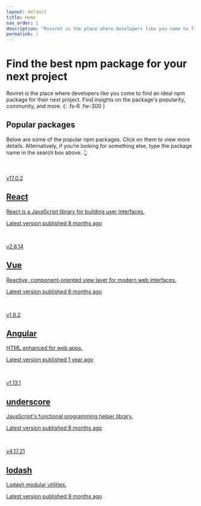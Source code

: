 ```yaml
---
layout: default
title: Home
nav_order: 1
description: "Roviret is the place where developers like you come to find an ideal npm package for their next project. Find insights on the package's popularity, community, and more."
permalink: /
---
```


# Find the best npm package for your next project

Roviret is the place where developers like you come to find an ideal npm package for their next project. Find insights on the package's popularity, community, and more.
{: .fs-6 .fw-300 }

## Popular packages

Below are some of the popular npm packages. Click on them to view more details. Alternatively, if you’re looking for something else, type the package name in the search box above. 👆

<html>
<body>
  <br>
  <a href="{{ site.url }}/npm-packages/react">
  <div class="card">
    <p class="version">v17.0.2</p>
    <h2 class="name">React</h2>
    <p class="description">React is a JavaScript library for building user interfaces.</p>
    <p class="latest-version">Latest version published 8 months ago</p>
  </div>
  </a> 
  <br>

  <a href="{{ site.url }}/npm-packages/vue">
  <div class="card">
    <p class="version">v2.6.14</p>
    <h2 class="name">Vue</h2>
    <p class="description">Reactive, component-oriented view layer for modern web interfaces.</p>
    <p class="latest-version">Latest version published 6 months ago</p>
  </div>
  </a> 
  <br>

  <a href="{{ site.url }}/npm-packages/angular">
  <div class="card">
    <p class="version">v1.8.2</p>
    <h2 class="name">Angular</h2>
    <p class="description">HTML enhanced for web apps.</p>
    <p class="latest-version">Latest version published 1 year ago</p>
  </div>
  </a> 
  <br>

  <a href="{{ site.url }}/npm-packages/underscore">
  <div class="card">
    <p class="version">v1.13.1</p>
    <h2 class="name">underscore</h2>
    <p class="description">JavaScript's functional programming helper library.</p>
    <p class="latest-version">Latest version published 8 months ago</p>
  </div>
  </a> 
  <br>

  <a href="{{ site.url }}/npm-packages/lodash">
  <div class="card">
    <p class="version">v4.17.21</p>
    <h2 class="name">lodash</h2>
    <p class="description">Lodash modular utilities.</p>
    <p class="latest-version">Latest version published 9 months ago</p>
  </div>
  </a> 
  <br>

</body>
</html>
